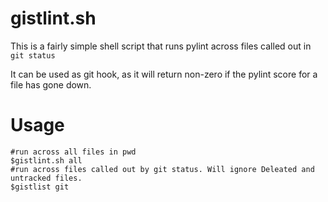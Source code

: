 # gistlint.sh
This is a fairly simple shell script that runs pylint across files called out in `git status`

It can be used as git hook, as it will return non-zero if the pylint score for a file has gone down.

# Usage
```
#run across all files in pwd
$gistlint.sh all
#run across files called out by git status. Will ignore Deleated and untracked files.
$gistlist git 
```
